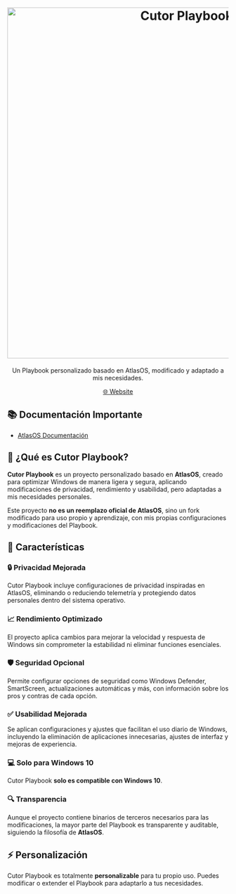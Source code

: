 <h1 align="center">
  <a href="https://cutorline14.github.io/" target="_blank"><img src="https://i.imgur.com/MPBvmoz.png" alt="Cutor Playbook" width="800"></a>
</h1>

<p align="center">Un Playbook personalizado basado en AtlasOS, modificado y adaptado a mis necesidades.</p>

<p align="center">
  <a href="https://cutorline14.github.io/" target="_blank">🌐 Website</a>
</p>

## 📚 **Documentación Importante**
- [AtlasOS Documentación](https://docs.atlasos.net/)

## 🤔 ¿Qué es Cutor Playbook?

**Cutor Playbook** es un proyecto personalizado basado en **AtlasOS**, creado para optimizar Windows de manera ligera y segura, aplicando modificaciones de privacidad, rendimiento y usabilidad, pero adaptadas a mis necesidades personales. 

Este proyecto **no es un reemplazo oficial de AtlasOS**, sino un fork modificado para uso propio y aprendizaje, con mis propias configuraciones y modificaciones del Playbook.

## 👀 Características
### 🔒 Privacidad Mejorada
Cutor Playbook incluye configuraciones de privacidad inspiradas en AtlasOS, eliminando o reduciendo telemetría y protegiendo datos personales dentro del sistema operativo.

### 📈 Rendimiento Optimizado
El proyecto aplica cambios para mejorar la velocidad y respuesta de Windows sin comprometer la estabilidad ni eliminar funciones esenciales.

### 🛡️ Seguridad Opcional
Permite configurar opciones de seguridad como Windows Defender, SmartScreen, actualizaciones automáticas y más, con información sobre los pros y contras de cada opción.

### ✅ Usabilidad Mejorada
Se aplican configuraciones y ajustes que facilitan el uso diario de Windows, incluyendo la eliminación de aplicaciones innecesarias, ajustes de interfaz y mejoras de experiencia.

### 💻 Solo para Windows 10
Cutor Playbook **solo es compatible con Windows 10**.  

### 🔍 Transparencia
Aunque el proyecto contiene binarios de terceros necesarios para las modificaciones, la mayor parte del Playbook es transparente y auditable, siguiendo la filosofía de **AtlasOS**.  

## ⚡ Personalización
Cutor Playbook es totalmente **personalizable** para tu propio uso. Puedes modificar o extender el Playbook para adaptarlo a tus necesidades.
